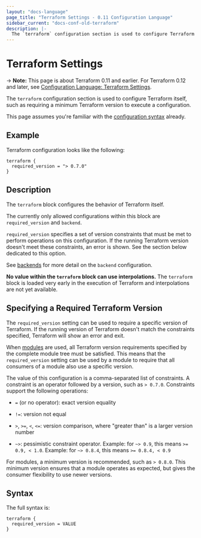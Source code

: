 ```yaml
---
layout: "docs-language"
page_title: "Terraform Settings - 0.11 Configuration Language"
sidebar_current: "docs-conf-old-terraform"
description: |-
  The `terraform` configuration section is used to configure Terraform itself, such as requiring a minimum Terraform version to execute a configuration.
---
```


# Terraform Settings

-> **Note:** This page is about Terraform 0.11 and earlier. For Terraform 0.12
and later, see
[Configuration Language: Terraform Settings](../configuration/terraform.html).

The `terraform` configuration section is used to configure Terraform itself,
such as requiring a minimum Terraform version to execute a configuration.

This page assumes you're familiar with the
[configuration syntax](./syntax.html)
already.

## Example

Terraform configuration looks like the following:

```hcl
terraform {
  required_version = "> 0.7.0"
}
```

## Description

The `terraform` block configures the behavior of Terraform itself.

The currently only allowed configurations within this block are
`required_version` and `backend`.

`required_version` specifies a set of version constraints
that must be met to perform operations on this configuration. If the
running Terraform version doesn't meet these constraints, an error
is shown. See the section below dedicated to this option.

See [backends](/docs/backends/index.html) for more detail on the `backend`
configuration.

**No value within the `terraform` block can use interpolations.** The
`terraform` block is loaded very early in the execution of Terraform
and interpolations are not yet available.

## Specifying a Required Terraform Version

The `required_version` setting can be used to require a specific version
of Terraform. If the running version of Terraform doesn't match the
constraints specified, Terraform will show an error and exit.

When [modules](./modules.html) are used, all Terraform
version requirements specified by the complete module tree must be
satisfied. This means that the `required_version` setting can be used
by a module to require that all consumers of a module also use a specific
version.

The value of this configuration is a comma-separated list of constraints.
A constraint is an operator followed by a version, such as `> 0.7.0`.
Constraints support the following operations:

- `=` (or no operator): exact version equality

- `!=`: version not equal

- `>`, `>=`, `<`, `<=`: version comparison, where "greater than" is a larger
  version number

- `~>`: pessimistic constraint operator. Example: for `~> 0.9`, this means
  `>= 0.9, < 1.0`. Example: for `~> 0.8.4`, this means `>= 0.8.4, < 0.9`

For modules, a minimum version is recommended, such as `> 0.8.0`. This
minimum version ensures that a module operates as expected, but gives
the consumer flexibility to use newer versions.

## Syntax

The full syntax is:

```text
terraform {
  required_version = VALUE
}
```
